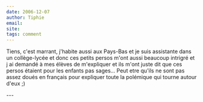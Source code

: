 ```yaml
---
date: 2006-12-07
author: Tiphie
email: 
site: 
tags: comment
---
```


<p>Tiens, c'est marrant, j'habite aussi aux Pays-Bas et je suis assistante dans un collège-lycée et donc ces petits persos m'ont aussi beaucoup intrigré et j ai demandé à mes élèves de m'expliquer et ils m'ont juste dit que ces persos étaient pour les enfants pas sages... Peut etre qu'ils ne sont pas assez doués en français pour expliquer toute la polémique qui tourne autour d'eux ;)</p>
---